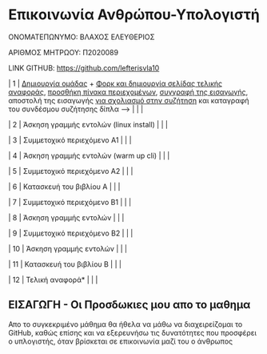 # Επικοινωνία Ανθρώπου-Υπολογιστή
 
 ΟΝΟΜΑΤΕΠΩΝΥΜΟ: ΒΛΑΧΟΣ ΕΛΕΥΘΕΡΙΟΣ
 
 ΑΡΙΘΜΟΣ ΜΗΤΡΩΟΥ: Π2020089
 
 LIΝK GITHUB: https://github.com/lefterisvla10


| 1 |  [Δημιουργία ομάδας](https://github.com/courses-ionio/hci/discussions/1794) + [Φορκ και δημιουργία σελίδας τελικής αναφοράς](https://courses-ionio.github.io/help/guide/), [προσθήκη πίνακα περιεχομένων](https://raw.githubusercontent.com/courses-ionio/hci/master/README.md), [συγγραφή της εισαγωγής](https://courses-ionio.github.io/help/intro/), αποστολή της εισαγωγής [για σχολιασμό στην συζήτηση](https://github.com/courses-ionio/help/discussions/categories/show-and-tell) και καταγραφή του συνδέσμου συζήτησης δίπλα --> | | |

| 2 | Άσκηση γραμμής εντολών (linux install) | | |

| 3 | Συμμετοχικό περιεχόμενο A1 | | |

| 4 | Άσκηση γραμμής εντολών (warm up cli) | | |

| 5 | Συμμετοχικό περιεχόμενο A2 | | |

| 6 | Κατασκευή του βιβλίου Α | | |

| 7 | Συμμετοχικό περιεχόμενο B1 | | |

| 8 | Άσκηση γραμμής εντολών | | |

| 9 | Συμμετοχικό περιεχόμενο B2 | | |

| 10 | Άσκηση γραμμής εντολών | | |

| 11 | Κατασκευή του βιβλίου Β | | |

| 12 | Τελική αναφορά* | | |

## ΕΙΣΑΓΩΓΗ - Οι Προσδωκιες μου απο το μαθημα 

Απο το συγκεκριμένο μάθημα θα ήθελα να μάθω να διαχειρείζομαι το GitHub, καθώς επίσης και να εξερευνήσω τις δυνατότητες που προσφέρει ο υπλογιστής,
όταν βρίσκεται σε επικοινωνία μαζί του ο άνθρωπος
